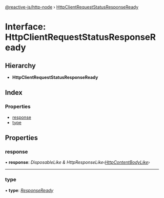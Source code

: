 [@reactive-js/http-node](../README.md) › [HttpClientRequestStatusResponseReady](httpclientrequeststatusresponseready.md)

# Interface: HttpClientRequestStatusResponseReady

## Hierarchy

* **HttpClientRequestStatusResponseReady**

## Index

### Properties

* [response](httpclientrequeststatusresponseready.md#response)
* [type](httpclientrequeststatusresponseready.md#type)

## Properties

###  response

• **response**: *DisposableLike & HttpResponseLike‹[HttpContentBodyLike](httpcontentbodylike.md)›*

___

###  type

• **type**: *[ResponseReady](../enums/httpclientrequeststatustype.md#responseready)*
